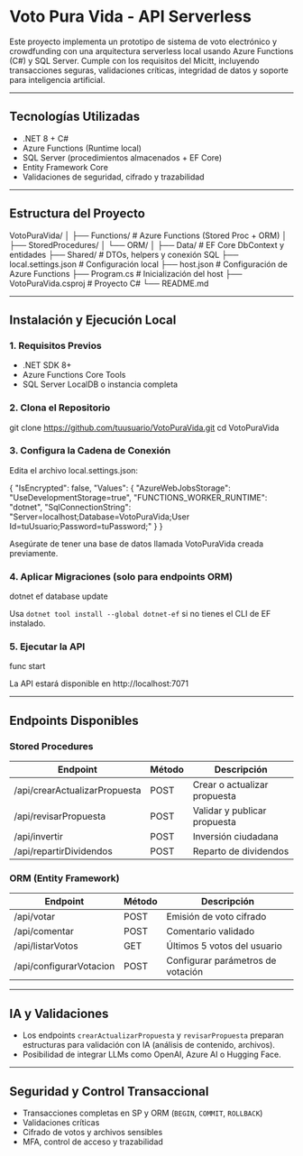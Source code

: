 # Voto Pura Vida - API Serverless

Este proyecto implementa un prototipo de sistema de voto electrónico y crowdfunding con una arquitectura serverless local usando Azure Functions (C#) y SQL Server. Cumple con los requisitos del Micitt, incluyendo transacciones seguras, validaciones críticas, integridad de datos y soporte para inteligencia artificial.

---

## Tecnologías Utilizadas

- .NET 8 + C#
- Azure Functions (Runtime local)
- SQL Server (procedimientos almacenados + EF Core)
- Entity Framework Core
- Validaciones de seguridad, cifrado y trazabilidad

---

## Estructura del Proyecto

VotoPuraVida/
│
├── Functions/                # Azure Functions (Stored Proc + ORM)
│   ├── StoredProcedures/
│   └── ORM/
│
├── Data/                     # EF Core DbContext y entidades
├── Shared/                   # DTOs, helpers y conexión SQL
├── local.settings.json       # Configuración local
├── host.json                 # Configuración de Azure Functions
├── Program.cs                # Inicialización del host
├── VotoPuraVida.csproj       # Proyecto C#
└── README.md

---

## Instalación y Ejecución Local

### 1. Requisitos Previos

- .NET SDK 8+
- Azure Functions Core Tools
- SQL Server LocalDB o instancia completa

### 2. Clona el Repositorio

git clone https://github.com/tuusuario/VotoPuraVida.git
cd VotoPuraVida

### 3. Configura la Cadena de Conexión

Edita el archivo local.settings.json:

{
  "IsEncrypted": false,
  "Values": {
    "AzureWebJobsStorage": "UseDevelopmentStorage=true",
    "FUNCTIONS_WORKER_RUNTIME": "dotnet",
    "SqlConnectionString": "Server=localhost;Database=VotoPuraVida;User Id=tuUsuario;Password=tuPassword;"
  }
}

Asegúrate de tener una base de datos llamada VotoPuraVida creada previamente.

### 4. Aplicar Migraciones (solo para endpoints ORM)

dotnet ef database update

Usa `dotnet tool install --global dotnet-ef` si no tienes el CLI de EF instalado.

### 5. Ejecutar la API

func start

La API estará disponible en http://localhost:7071

---

## Endpoints Disponibles

### Stored Procedures

| Endpoint                       | Método | Descripción                         |
|-------------------------------|--------|-------------------------------------|
| /api/crearActualizarPropuesta | POST   | Crear o actualizar propuesta       |
| /api/revisarPropuesta         | POST   | Validar y publicar propuesta       |
| /api/invertir                 | POST   | Inversión ciudadana                |
| /api/repartirDividendos       | POST   | Reparto de dividendos              |

### ORM (Entity Framework)

| Endpoint                    | Método | Descripción                         |
|----------------------------|--------|-------------------------------------|
| /api/votar                 | POST   | Emisión de voto cifrado            |
| /api/comentar              | POST   | Comentario validado                |
| /api/listarVotos           | GET    | Últimos 5 votos del usuario        |
| /api/configurarVotacion    | POST   | Configurar parámetros de votación  |

---

## IA y Validaciones

- Los endpoints `crearActualizarPropuesta` y `revisarPropuesta` preparan estructuras para validación con IA (análisis de contenido, archivos).
- Posibilidad de integrar LLMs como OpenAI, Azure AI o Hugging Face.

---

## Seguridad y Control Transaccional

- Transacciones completas en SP y ORM (`BEGIN`, `COMMIT`, `ROLLBACK`)
- Validaciones críticas
- Cifrado de votos y archivos sensibles
- MFA, control de acceso y trazabilidad
